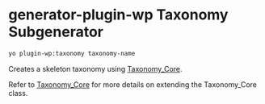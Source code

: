 # generator-plugin-wp Taxonomy Subgenerator

```bash
yo plugin-wp:taxonomy taxonomy-name
```

Creates a skeleton taxonomy using [Taxonomy_Core](https://github.com/WebDevStudios/Taxonomy_Core).

Refer to [Taxonomy_Core](https://github.com/WebDevStudios/Taxonomy_Core) for more details on extending the Taxonomy_Core class.
